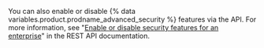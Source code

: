 You can also enable or disable {% data variables.product.prodname_advanced_security %} features via the API. For more information, see "[Enable or disable security features for an enterprise](/rest/secret-scanning#enable-or-disable-security-features-for-an-enterprise)" in the REST API documentation.